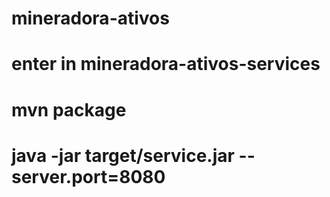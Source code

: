 # mineradora-ativos

# enter in mineradora-ativos-services

# mvn package

# java -jar target/service.jar --server.port=8080
